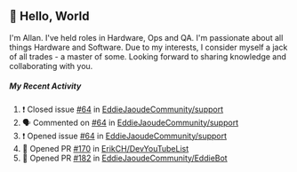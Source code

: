 ## :wave: Hello, World

I'm Allan. I've held roles in Hardware, Ops and QA. I'm passionate about all things Hardware and Software. Due to my interests, I consider myself a jack of all trades - a master of some. Looking forward to sharing knowledge and collaborating with you.

##### My Recent Activity
<!--START_SECTION:activity-->
1. ❗️ Closed issue [#64](https://github.com//EddieJaoudeCommunity/support/issues/64) in [EddieJaoudeCommunity/support](https://github.com//EddieJaoudeCommunity/support)
2. 🗣 Commented on [#64](https://github.com//EddieJaoudeCommunity/support/issues/64) in [EddieJaoudeCommunity/support](https://github.com//EddieJaoudeCommunity/support)
3. ❗️ Opened issue [#64](https://github.com//EddieJaoudeCommunity/support/issues/64) in [EddieJaoudeCommunity/support](https://github.com//EddieJaoudeCommunity/support)
4. 💪 Opened PR [#170](https://github.com//ErikCH/DevYouTubeList/pull/170) in [ErikCH/DevYouTubeList](https://github.com//ErikCH/DevYouTubeList)
5. 💪 Opened PR [#182](https://github.com//EddieJaoudeCommunity/EddieBot/pull/182) in [EddieJaoudeCommunity/EddieBot](https://github.com//EddieJaoudeCommunity/EddieBot)
<!--END_SECTION:activity-->

<!--
**AllanRegush/AllanRegush** is a ✨ _special_ ✨ repository because its `README.md` (this file) appears on your GitHub profile.

Here are some ideas to get you started:

- 🔭 I’m currently working on ...
- 🌱 I’m currently learning ...
- 👯 I’m looking to collaborate on ...
- 🤔 I’m looking for help with ...
- 💬 Ask me about ...
- 📫 How to reach me: ...
- 😄 Pronouns: ...
- ⚡ Fun fact: ...
-->
